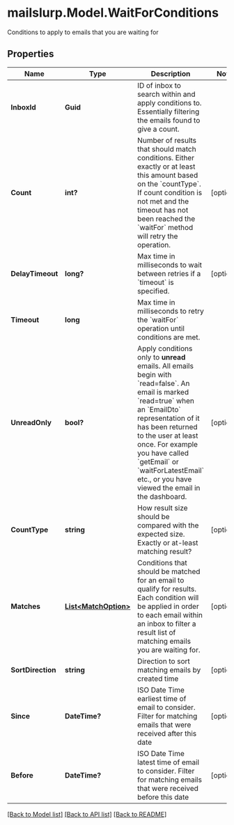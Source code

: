 # mailslurp.Model.WaitForConditions
Conditions to apply to emails that you are waiting for

## Properties

Name | Type | Description | Notes
------------ | ------------- | ------------- | -------------
**InboxId** | **Guid** | ID of inbox to search within and apply conditions to. Essentially filtering the emails found to give a count. | 
**Count** | **int?** | Number of results that should match conditions. Either exactly or at least this amount based on the &#x60;countType&#x60;. If count condition is not met and the timeout has not been reached the &#x60;waitFor&#x60; method will retry the operation. | [optional] 
**DelayTimeout** | **long?** | Max time in milliseconds to wait between retries if a &#x60;timeout&#x60; is specified. | [optional] 
**Timeout** | **long** | Max time in milliseconds to retry the &#x60;waitFor&#x60; operation until conditions are met. | 
**UnreadOnly** | **bool?** | Apply conditions only to **unread** emails. All emails begin with &#x60;read&#x3D;false&#x60;. An email is marked &#x60;read&#x3D;true&#x60; when an &#x60;EmailDto&#x60; representation of it has been returned to the user at least once. For example you have called &#x60;getEmail&#x60; or &#x60;waitForLatestEmail&#x60; etc., or you have viewed the email in the dashboard. | [optional] 
**CountType** | **string** | How result size should be compared with the expected size. Exactly or at-least matching result? | [optional] 
**Matches** | [**List&lt;MatchOption&gt;**](MatchOption) | Conditions that should be matched for an email to qualify for results. Each condition will be applied in order to each email within an inbox to filter a result list of matching emails you are waiting for. | [optional] 
**SortDirection** | **string** | Direction to sort matching emails by created time | [optional] 
**Since** | **DateTime?** | ISO Date Time earliest time of email to consider. Filter for matching emails that were received after this date | [optional] 
**Before** | **DateTime?** | ISO Date Time latest time of email to consider. Filter for matching emails that were received before this date | [optional] 

[[Back to Model list]](../README#documentation-for-models) [[Back to API list]](../README#documentation-for-api-endpoints) [[Back to README]](../README)

